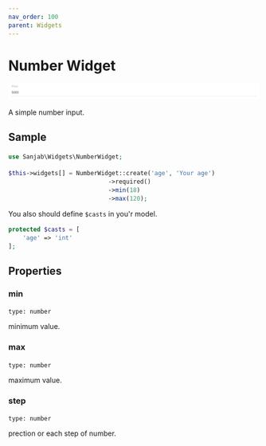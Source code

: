 ```yaml
---
nav_order: 100
parent: Widgets
---
```

# Number Widget
![Number widget](../images/screenshots/widgets/number.jpg)

A simple number input.

## Sample
```php
use Sanjab\Widgets\NumberWidget;

$this->widgets[] = NumberWidget::create('age', 'Your age')
                            ->required()
                            ->min(18)
                            ->max(120);
```

You also should define `$casts` in you'r model.
```php
protected $casts = [
    'age' => 'int'
];
```

## Properties

### min
`type: number`

minimum value.

### max
`type: number`

maximum value.

### step
`type: number`

prection or each step of number.

